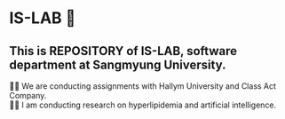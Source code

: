 # IS-LAB 🤖
## This is REPOSITORY of IS-LAB, software department at Sangmyung University.
👩‍💻 We are conducting assignments with Hallym University and Class Act Company. <br>
👩‍💻 I am conducting research on hyperlipidemia and artificial intelligence.
